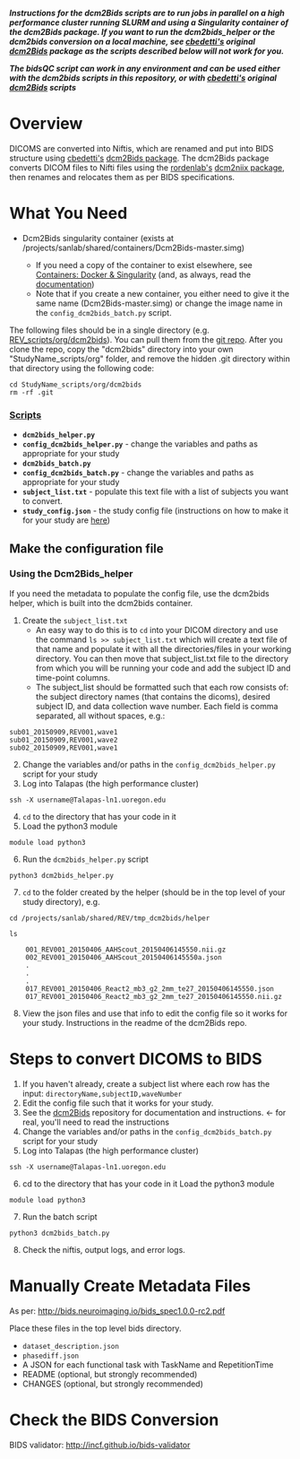 **_Instructions for the dcm2Bids scripts are to run jobs in parallel on a high performance cluster running SLURM and using a Singularity container of the dcm2Bids package. If you want to run the dcm2bids_helper or the dcm2bids conversion on a local machine, see [cbedetti's](https://github.com/cbedetti) original[ dcm2Bids](https://github.com/cbedetti/Dcm2Bids) package as the scripts described below will not work for you._**  

**_The bidsQC script can work in any environment and can be used either with the dcm2bids scripts in this repository, or with [cbedetti's](https://github.com/cbedetti) original[ dcm2Bids](https://github.com/cbedetti/Dcm2Bids) scripts_**  


# Overview
DICOMS are converted into Niftis, which are renamed and put into BIDS structure using [cbedetti's](https://github.com/cbedetti) [dcm2Bids package](https://github.com/cbedetti/Dcm2Bids). The dcm2Bids package converts DICOM files to Nifti files using the [rordenlab's](https://github.com/rordenlab) [dcm2niix package](https://github.com/rordenlab/dcm2niix), then renames and relocates them as per BIDS specifications.  


# What You Need
- Dcm2Bids singularity container (exists at /projects/sanlab/shared/containers/Dcm2Bids-master.simg)  

    - If you need a copy of the container to exist elsewhere, see [Containers: Docker & Singularity](https://uosanlab.atlassian.net/wiki/spaces/SW/pages/45285423) (and, as always, read the [documentation](http://singularity.lbl.gov/docs-build-container))  
    - Note that if you create a new container, you either need to give it the same name (Dcm2Bids-master.simg) or change the image name in the `config_dcm2bids_batch.py` script.  
    
The following files should be in a single directory (e.g. [REV_scripts/org/dcm2bids](https://github.com/UOSAN/REV_scripts/tree/master/org/dcm2bids)). You can pull them from the [git repo](https://github.com/kdestasio/dcm2bids). After you clone the repo, copy the "dcm2bids" directory into your own "StudyName_scripts/org" folder, and remove the hidden .git directory within that directory using the following code:  

```
cd StudyName_scripts/org/dcm2bids
rm -rf .git
```

### [Scripts](https://github.com/kdestasio/dcm2bids)  
- **`dcm2bids_helper.py`**   
- **`config_dcm2bids_helper.py`** - change the variables and paths as appropriate for your study  
- **`dcm2bids_batch.py`**   
- **`config_dcm2bids_batch.py`** - change the variables and paths as appropriate for your study  
- **`subject_list.txt`** - populate this text file with a list of subjects you want to convert.  
- **`study_config.json`** - the study config file (instructions on how to make it for your study are [here](https://github.com/cbedetti/Dcm2Bids))  

## Make the configuration file
### Using the Dcm2Bids_helper
If you need the metadata to populate the config file, use the dcm2bids helper, which is built into the dcm2bids container.  

1. Create the `subject_list.txt`  
    - An easy way to do this is to `cd` into your DICOM directory and use the command `ls >> subject_list.txt` which will create a text file of that name and populate it with all the directories/files in your working directory. You can then move that subject_list.txt file to the directory from which you will be running your code and add the subject ID and time-point columns.  
    - The subject_list should be formatted such that each row consists of: the subject directory names (that contains the dicoms), desired subject ID, and data collection wave number. Each field is comma separated, all without spaces, e.g.:  

```
sub01_20150909,REV001,wave1
sub01_20150909,REV001,wave2
sub02_20150909,REV001,wave1
```

2. Change the variables and/or paths in the `config_dcm2bids_helper.py` script for your study  
3. Log into Talapas (the high performance cluster)  

```
ssh -X username@Talapas-ln1.uoregon.edu
```

4. `cd` to the directory that has your code in it  
5. Load the python3 module  

```
module load python3
```

6. Run the `dcm2bids_helper.py` script

```
python3 dcm2bids_helper.py
```

7. `cd` to the folder created by the helper (should be in the top level of your study directory), e.g.   

```
cd /projects/sanlab/shared/REV/tmp_dcm2bids/helper

ls
 
    001_REV001_20150406_AAHScout_20150406145550.nii.gz
    002_REV001_20150406_AAHScout_20150406145550a.json
    .
    .
    .
    017_REV001_20150406_React2_mb3_g2_2mm_te27_20150406145550.json
    017_REV001_20150406_React2_mb3_g2_2mm_te27_20150406145550.nii.gz
```

8. View the json files and use that info to edit the config file so it works for your study. Instructions in the readme of the dcm2Bids repo.  

# Steps to convert DICOMS to BIDS
1. If you haven't already, create a subject list where each row has the input: `directoryName,subjectID,waveNumber`  
2. Edit the config file such that it works for your study.  
3. See the [dcm2Bids](https://github.com/cbedetti/Dcm2Bids) repository for documentation and instructions. ← for real, you'll need to read the instructions  
4. Change the variables and/or paths in the `config_dcm2bids_batch.py` script for your study
5. Log into Talapas (the high performance cluster)  

```
ssh -X username@Talapas-ln1.uoregon.edu
```

6. cd to the directory that has your code in it
Load the python3 module    

```
module load python3
```

7. Run the batch script  

```
python3 dcm2bids_batch.py
```

8. Check the niftis, output logs, and error logs.  

# Manually Create Metadata Files 
As per: http://bids.neuroimaging.io/bids_spec1.0.0-rc2.pdf  

Place these files in the top level bids directory.  

- `dataset_description.json`
- `phasediff.json`
- A JSON for each functional task with TaskName and RepetitionTime  
- README (optional, but strongly recommended)  
- CHANGES  (optional, but strongly recommended)  
# Check the BIDS Conversion
BIDS validator:   http://incf.github.io/bids-validator


